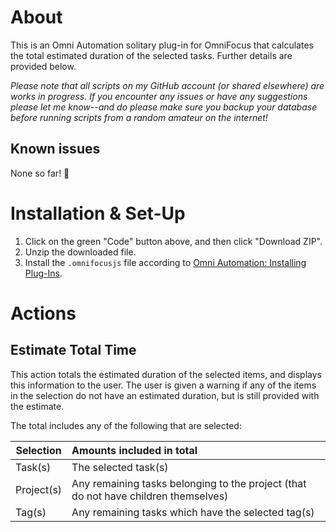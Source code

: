 # About

This is an Omni Automation solitary plug-in for OmniFocus that calculates the total estimated duration of the selected tasks. Further details are provided below.

_Please note that all scripts on my GitHub account (or shared elsewhere) are works in progress. If you encounter any issues or have any suggestions please let me know--and do please make sure you backup your database before running scripts from a random amateur on the internet!_

## Known issues

None so far! 🤞

# Installation & Set-Up

1. Click on the green "Code" button above, and then click "Download ZIP".
2. Unzip the downloaded file.
3. Install the `.omnifocusjs` file according to [Omni Automation: Installing Plug-Ins](https://omni-automation.com/plugins/installation.html).

# Actions

## Estimate Total Time

This action totals the estimated duration of the selected items, and displays this information to the user. The user is given a warning if any of the items in the selection do not have an estimated duration, but is still provided with the estimate.

The total includes any of the following that are selected:

| Selection  | Amounts included in total                                                           |
| ---------- | :---------------------------------------------------------------------------------- |
| Task(s)    | The selected task(s)                                                                |
| Project(s) | Any remaining tasks belonging to the project (that do not have children themselves) |
| Tag(s)     | Any remaining tasks which have the selected tag(s)                                  |